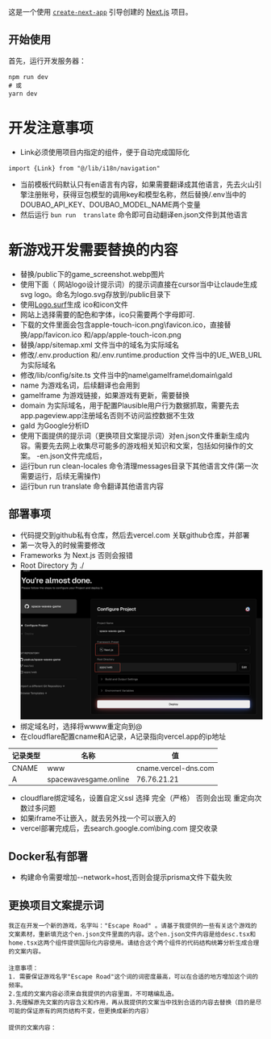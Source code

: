 这是一个使用 [`create-next-app`](https://nextjs.org/docs/app/api-reference/cli/create-next-app) 引导创建的 [Next.js](https://nextjs.org) 项目。

## 开始使用

首先，运行开发服务器：

```
npm run dev
# 或
yarn dev

```

# 开发注意事项
- Link必须使用项目内指定的组件，便于自动完成国际化
```
import {Link} from "@/lib/i18n/navigation"
```
- 当前模板代码默认只有en语言有内容，如果需要翻译成其他语言，先去火山引擎注册账号，获得豆包模型的调用key和模型名称，然后替换/.env当中的DOUBAO_API_KEY、DOUBAO_MODEL_NAME两个变量
- 然后运行 `bun run  translate` 命令即可自动翻译en.json文件到其他语言

# 新游戏开发需要替换的内容
- 替换/public下的game_screenshot.webp图片
 - 使用下面（ 网站logo设计提示词）的提示词直接在cursor当中让claude生成svg logo。命名为logo.svg存放到/public目录下
-  使用[Logo.surf](https://logo.surf/)生成 ico和icon文件
  - 网站上选择需要的配色和字体，ico只需要两个字母即可.
  - 下载的文件里面会包含apple-touch-icon.png\favicon.ico，直接替换/app/favicon.ico 和/app/apple-touch-icon.png
- 替换/app/sitemap.xml 文件当中的域名为实际域名
- 修改/.env.production 和/.env.runtime.production 文件当中的UE_WEB_URL为实际域名
- 修改/lib/config/site.ts 文件当中的name\gameIframe\domain\gaId
 - name 为游戏名词，后续翻译也会用到
 - gameIframe 为游戏链接，如果游戏有更新，需要替换
 - domain 为实际域名，用于配置Plausible用户行为数据抓取，需要先去app.pageview.app注册域名否则不访问监控数据不生效
 - gaId 为Google分析ID
 - 使用下面提供的提示词（更换项目文案提示词）对en.json文件重新生成内容。需要先去网上收集尽可能多的游戏相关知识和文案，包括如何操作的文案。
 -en.json文件完成后，
  - 运行bun run clean-locales 命令清理messages目录下其他语言文件(第一次需要运行，后续无需操作)
  - 运行bun run translate 命令翻译其他语言内容


## 部署事项
- 代码提交到github私有仓库，然后去vercel.com 关联github仓库，并部署
- 第一次导入的时候需要修改 
 - Frameworks 为 Next.js 否则会报错
 - Root Directory 为 ./
![alt text](image.png)
- 绑定域名时，选择将wwww重定向到@
- 在cloudflare配置cname和A记录，A记录指向vercel.app的ip地址
  
| 记录类型 | 名称 | 值 |
|---------|------|-----|
| CNAME   | www  | cname.vercel-dns.com |
| A       | spacewavesgame.online | 76.76.21.21 |

- cloudflare绑定域名，设置自定义ssl 选择 完全（严格） 否则会出现 重定向次数过多问题
- 如果iframe不让嵌入，就去另外找一个可以嵌入的
- vercel部署完成后，去search.google.com\bing.com 提交收录
## Docker私有部署

- 构建命令需要增加--network=host,否则会提示prisma文件下载失败


## 更换项目文案提示词
```
我正在开发一个新的游戏，名字叫："Escape Road" 。请基于我提供的一些有关这个游戏的文案素材，重新填充这个en.json文件里面的内容。这个en.json文件内容是给desc.tsx和home.tsx这两个组件提供国际化内容使用。请结合这个两个组件的代码结构统筹分析生成合理的文案内容。

注意事项：
1. 需要保证游戏名字"Escape Road"这个词的词密度最高，可以在合适的地方增加这个词的频率。
2.生成的文案内容必须来自我提供的内容里面，不可瞎编乱造。
3.先理解原先文案的内容含义和作用，再从我提供的文案当中找到合适的内容去替换（目的是尽可能的保证原有的网页结构不变，但更换成新的内容）

提供的文案内容：


```



